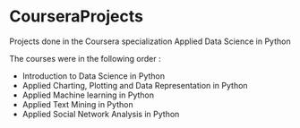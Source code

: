 # CourseraProjects
 Projects done in the Coursera specialization Applied Data Science in Python

The courses were in the following order : 
 * Introduction to Data Science in Python
 * Applied Charting, Plotting and Data Representation in Python
 * Applied Machine learning in Python
 * Applied Text Mining in Python
 * Applied Social Network Analysis in Python
